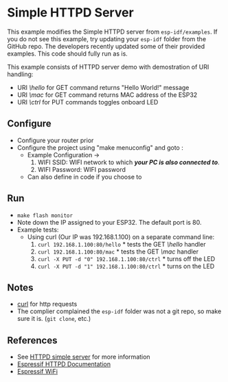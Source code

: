 # Simple HTTPD Server

This example modifies the Simple HTTPD server from `esp-idf/examples`. If you do not see this example, try updating your `esp-idf` folder from the GitHub repo. The developers recently updated some of their provided examples. This code should fully run as is.

This example consists of HTTPD server demo with demostration of URI handling:

  - URI *\hello* for GET command returns "Hello World!" message
  - URI *\mac* for GET command returns MAC address of the ESP32
  - URI *\ctrl* for PUT commands toggles onboard LED

## Configure

* Configure your router prior
* Configure the project using "make menuconfig" and goto :
    * Example Configuration ->
        1. WIFI SSID: WIFI network to which ***your PC is also connected to***.
        2. WIFI Password: WIFI password
    * Can also define in code if you choose to

## Run

  - `make flash monitor`
  - Note down the IP assigned to your ESP32. The default port is 80.
  - Example tests:
    * Using curl (Our IP was 192.168.1.100) on a separate command line:
        1. `curl 192.168.1.100:80/hello`
          * tests the GET *\hello* handler
        2. `curl 192.168.1.100:80/mac`
          * tests the GET *\mac* handler
        3. `curl -X PUT -d "0" 192.168.1.100:80/ctrl`
          * turns off the LED
        4. `curl -X PUT -d "1" 192.168.1.100:80/ctrl`
          * turns on the LED

## Notes
* [curl](https://curl.haxx.se) for http requests
* The complier complained the `esp-idf` folder was not a git repo, so make sure it is. (`git clone`, etc.)

## References
* See [HTTPD simple server](https://github.com/espressif/esp-idf/tree/master/examples/protocols/http_server/simple) for more information
* [Espressif HTTPD Documentation](https://docs.espressif.com/projects/esp-idf/en/latest/api-reference/protocols/http_server.html)
* [Espressif WiFi](https://docs.espressif.com/projects/esp-idf/en/latest/api-reference/wifi/esp_wifi.html#application-examples)
